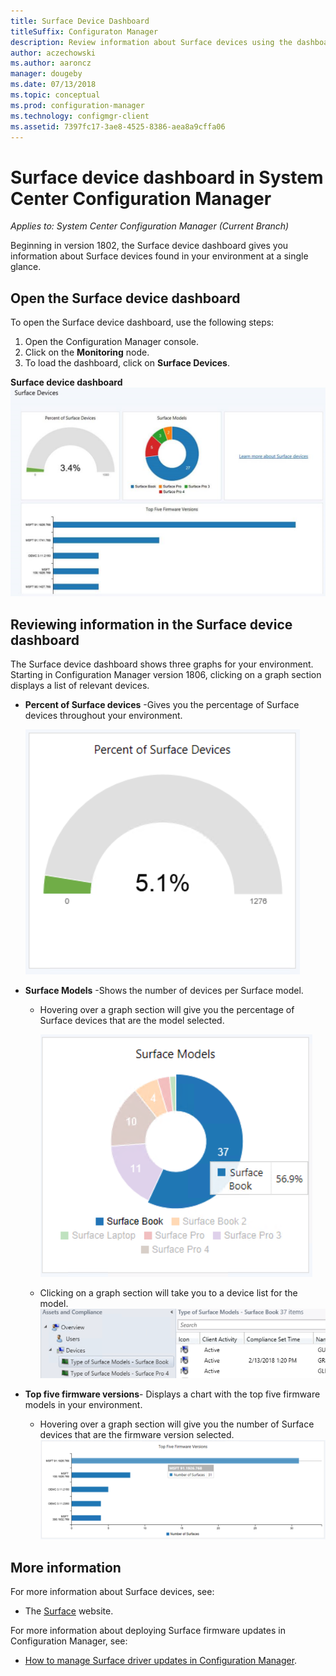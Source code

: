 ```yaml
---
title: Surface Device Dashboard
titleSuffix: Configuraton Manager
description: Review information about Surface devices using the dashboard.
author: aczechowski
ms.author: aaroncz
manager: dougeby
ms.date: 07/13/2018
ms.topic: conceptual
ms.prod: configuration-manager
ms.technology: configmgr-client
ms.assetid: 7397fc17-3ae8-4525-8386-aea8a9cffa06
---
```

# Surface device dashboard in System Center Configuration Manager

*Applies to: System Center Configuration Manager (Current Branch)*

Beginning in version 1802, the Surface device dashboard gives you information about Surface devices found in your environment at a single glance. <!--1355788-->

## Open the Surface device dashboard

To open the Surface device dashboard, use the following steps: 

1. Open the Configuration Manager console. 
2. Click on the **Monitoring** node. 
3. To load the dashboard, click on **Surface Devices**.

**Surface device dashboard**
![Surface device dashboard](media\Surface-device-dashboard.PNG)



## Reviewing information in the Surface device dashboard

The Surface device dashboard shows three graphs for your environment. Starting in Configuration Manager version 1806, clicking on a graph section displays a list of relevant devices. <!--1358654-->

- **Percent of Surface devices** -Gives you the percentage of Surface devices throughout your environment.

    ![Percent of Surface devices graph](media\Percent-Surface-Devices.PNG)
- **Surface Models** -Shows the number of devices per Surface model. 
    - Hovering over a graph section will give you the percentage of Surface devices that are the model selected. 

         ![Surface models graph](media\Surface-Models-Hover.PNG)
    - Clicking on a graph section will take you to a device list for the model. 
        ![Surface model device list](media\Surface-Model-Device-List.PNG)

- **Top five firmware versions**- Displays a chart with the top five firmware models in your environment. 
    - Hovering over a graph section will give you the number of Surface devices that are the firmware version selected. 
       ![Surface model device list](media\Surface-Firmware-Hover.PNG)


## More information

For more information about Surface devices, see:
 - The [Surface]( https://go.microsoft.com/fwlink/?linkid=861998) website.
    
For more information about deploying Surface firmware updates in Configuration Manager, see:
 - [How to manage Surface driver updates in Configuration Manager]( https://support.microsoft.com/help/4098906).




